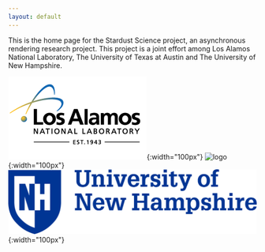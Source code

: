 ```yaml
---
layout: default
---
```


This is the home page for the Stardust Science project, an asynchronous
rendering research project. This project is a joint effort among Los Alamos
National Laboratory, The University of Texas at Austin and The University of New
Hampshire.


![logo](/assets/lanl-logo-footer.png){:width="100px"}
![logo](/assets/ut_logo.jpg){:width="100px"}
![logo](/assets/unh_logo.png){:width="100px"}

